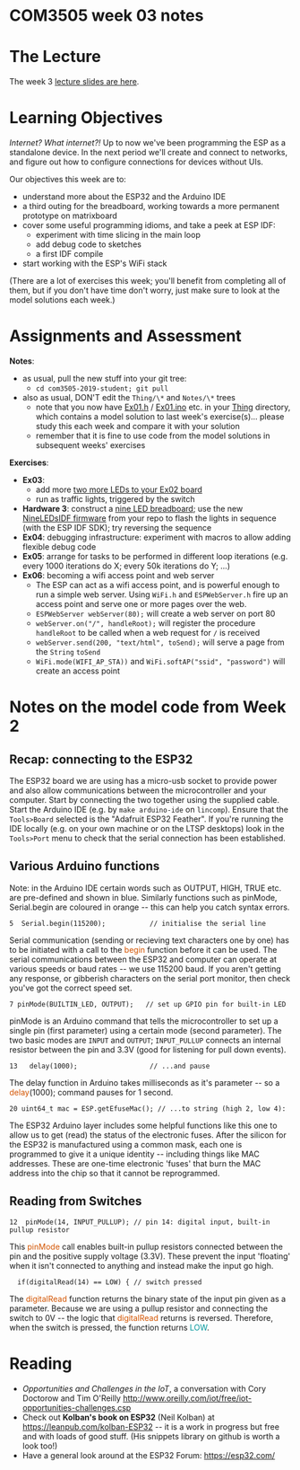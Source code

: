 COM3505 week 03 notes
===

# The Lecture

The week 3 [lecture slides are
here](https://docs.google.com/presentation/d/18YRtyIAcVPuSzdmwnECkd6IwACh23vjA_R6-yyTS9zs/edit?usp=sharing).


# Learning Objectives

_Internet? What internet?!_ Up to now we've been programming the ESP as a
standalone device. In the next period we'll create and connect to networks,
and figure out how to configure connections for devices without UIs.

Our objectives this week are to:

- understand more about the ESP32 and the Arduino IDE
- a third outing for the breadboard, working towards a more permanent
  prototype on matrixboard
- cover some useful programming idioms, and take a peek at ESP IDF:
    - experiment with time slicing in the main loop
    - add debug code to sketches
    - a first IDF compile
- start working with the ESP's WiFi stack

(There are a lot of exercises this week; you'll benefit from completing all of
them, but if you don't have time don't worry, just make sure to look at the
model solutions each week.)


# Assignments and Assessment

**Notes**:
- as usual, pull the new stuff into your git tree:
    - `cd com3505-2019-student; git pull`
- also as usual, DON'T edit the `Thing/\*` and `Notes/\*` trees
    - note that you now have [Ex01.h](../Thing/Ex01.h) /
      [Ex01.ino](../Thing/Ex01.ino) etc. in your [Thing](../Thing) directory,
      which contains a model solution to last week's exercise(s)... please
      study this each week and compare it with your solution
    - remember that it is fine to use code from the model solutions in
      subsequent weeks' exercises

**Exercises**:
- **Ex03**:
    - add more [two more LEDs to your Ex02 board](Week03/more-blinky.mkd)
    - run as traffic lights, triggered by the switch
- **Hardware 3**: construct a [nine LED breadboard](Week03/9leds.mkd); use the
  new [NineLEDsIDF firmware](../NineLEDsIDF/) from your repo to flash the
  lights in sequence (with the ESP IDF SDK); try reversing the sequence
- **Ex04**: debugging infrastructure: experiment with macros to allow adding
  flexible debug code
- **Ex05**: arrange for tasks to be performed in different loop iterations
  (e.g. every 1000 iterations do X; every 50k iterations do Y; ...)
- **Ex06**: becoming a wifi access point and web server
   - The ESP can act as a wifi access point, and is powerful enough to run a
     simple web server. Using `WiFi.h` and `ESPWebServer.h` fire up an access
     point and serve one or more pages over the web.
   - `ESPWebServer webServer(80);` will create a web server on port 80
   - `webServer.on("/", handleRoot);` will register the procedure `handleRoot`
     to be called when a web request for `/` is received
   - `webServer.send(200, "text/html", toSend);` will serve a page from the
     `String` `toSend`
   - `WiFi.mode(WIFI_AP_STA))` and `WiFi.softAP("ssid", "password")` will
     create an access point


# Notes on the model code from Week 2

## Recap: connecting to the ESP32

The ESP32 board we are using has a micro-usb socket to provide power and also
allow communications between the microcontroller and your computer. Start by
connecting the two together using the supplied cable. Start the Arduino IDE
(e.g. by `make arduino-ide` on `lincomp`). Ensure that the `Tools>Board`
selected is the "Adafruit ESP32 Feather". If you're running the IDE locally
(e.g. on your own machine or on the LTSP desktops) look in the `Tools>Port`
menu to check that the serial connection has been established.


## Various Arduino functions

Note: in the Arduino IDE certain words such as OUTPUT, HIGH, TRUE etc. are
pre-defined and shown in blue. Similarly functions such as pinMode,
Serial.begin are coloured in orange -- this can help you catch syntax errors.

```Arduino
5  Serial.begin(115200);           // initialise the serial line
```

Serial communication (sending or recieving text characters one by one) has to
be initiated with a call to the <span style="color:#D35400">begin</span>
function before it can be used. The serial communications between the ESP32
and computer can operate at various speeds or baud rates -- we use 115200
baud. If you aren't getting any response, or gibberish characters on the
serial port monitor, then check you've got the correct speed set.

```Arduino
7 pinMode(BUILTIN_LED, OUTPUT);   // set up GPIO pin for built-in LED
```

pinMode is an Arduino command that tells the microcontroller to set up a
single pin (first parameter) using a certain mode (second parameter). The two
basic modes are `INPUT` and `OUTPUT`; `INPUT_PULLUP` connects an internal
resistor between the pin and 3.3V (good for listening for pull down events).

```Arduino
13   delay(1000);                  // ...and pause
```

The delay function in Arduino takes milliseconds as it's parameter -- so a
<span style="color:#D35400">delay</span>(1000); command pauses for 1 second.

```Arduino
20 uint64_t mac = ESP.getEfuseMac(); // ...to string (high 2, low 4):
```

The ESP32 Arduino layer includes some helpful functions like this one to allow
us to get (read) the status of the electronic fuses. After the silicon for the
ESP32 is manufactured using a common mask, each one is programmed to give it a
unique identity -- including things like MAC addresses. These are one-time
electronic 'fuses' that burn the MAC address into the chip so that it cannot
be reprogrammed.


## Reading from Switches

```Arduino
12  pinMode(14, INPUT_PULLUP); // pin 14: digital input, built-in pullup resistor
```

This <span style="color:#D35400">pinMode</span> call enables built-in pullup
resistors connected between the pin and the positive supply voltage (3.3V).
These prevent the input 'floating' when it isn't connected to anything and
instead make the input go high.

```Arduino
  if(digitalRead(14) == LOW) { // switch pressed
```

The <span style="color:#D35400">digitalRead</span> function  returns the
binary state of the input pin given as a parameter. Because we are using a
pullup resistor and connecting the switch to 0V -- the logic that <span
style="color:#D35400">digitalRead</span> returns is reversed. Therefore, when
the switch is pressed, the function returns <span
style="color:#00979C">LOW</span>.


# Reading

- _Opportunities and Challenges in the IoT_, a conversation with Cory Doctorow
  and Tim O'Reilly
  http://www.oreilly.com/iot/free/iot-opportunities-challenges.csp
- Check out **Kolban's book on ESP32** (Neil Kolban) at
  https://leanpub.com/kolban-ESP32 -- it is a work in progress but free and
  with loads of good stuff. (His snippets library on github is worth a look
  too!)
- Have a general look around at the ESP32 Forum: https://esp32.com/

<!--
rather old:
Also the “Arduino IDE Guide”: https://www.arduino.cc/en/Guide/Environment
-->
